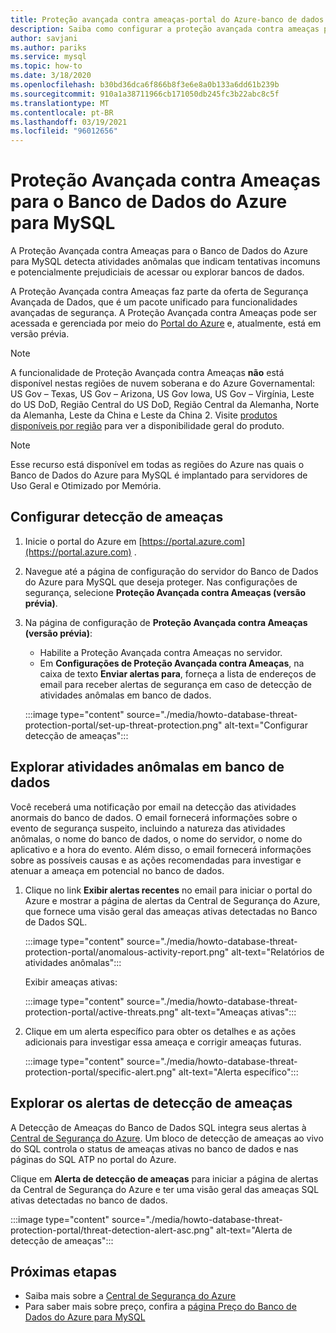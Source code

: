 ```yaml
---
title: Proteção avançada contra ameaças-portal do Azure-banco de dados do Azure para MySQL
description: Saiba como configurar a proteção avançada contra ameaças para detectar atividades anormais de banco de dados que indicam possíveis ameaças de segurança ao banco de dados.
author: savjani
ms.author: pariks
ms.service: mysql
ms.topic: how-to
ms.date: 3/18/2020
ms.openlocfilehash: b30bd36dca6f866b8f3e6e8a0b133a6dd61b239b
ms.sourcegitcommit: 910a1a38711966cb171050db245fc3b22abc8c5f
ms.translationtype: MT
ms.contentlocale: pt-BR
ms.lasthandoff: 03/19/2021
ms.locfileid: "96012656"
---
```

# <a name="advanced-threat-protection-for-azure-database-for-mysql"></a>Proteção Avançada contra Ameaças para o Banco de Dados do Azure para MySQL

A Proteção Avançada contra Ameaças para o Banco de Dados do Azure para MySQL detecta atividades anômalas que indicam tentativas incomuns e potencialmente prejudiciais de acessar ou explorar bancos de dados.

A Proteção Avançada contra Ameaças faz parte da oferta de Segurança Avançada de Dados, que é um pacote unificado para funcionalidades avançadas de segurança. A Proteção Avançada contra Ameaças pode ser acessada e gerenciada por meio do [Portal do Azure](https://portal.azure.com) e, atualmente, está em versão prévia.

> [!NOTE]
> A funcionalidade de Proteção Avançada contra Ameaças **não** está disponível nestas regiões de nuvem soberana e do Azure Governamental: US Gov – Texas, US Gov – Arizona, US Gov Iowa, US Gov – Virgínia, Leste do US DoD, Região Central do US DoD, Região Central da Alemanha, Norte da Alemanha, Leste da China e Leste da China 2. Visite [produtos disponíveis por região](https://azure.microsoft.com/global-infrastructure/services/) para ver a disponibilidade geral do produto.
>

> [!NOTE]
> Esse recurso está disponível em todas as regiões do Azure nas quais o Banco de Dados do Azure para MySQL é implantado para servidores de Uso Geral e Otimizado por Memória.

## <a name="set-up-threat-detection"></a>Configurar detecção de ameaças
1. Inicie o portal do Azure em [https://portal.azure.com](https://portal.azure.com) .
2. Navegue até a página de configuração do servidor do Banco de Dados do Azure para MySQL que deseja proteger. Nas configurações de segurança, selecione **Proteção Avançada contra Ameaças (versão prévia)**.
3. Na página de configuração de **Proteção Avançada contra Ameaças (versão prévia)**:

   - Habilite a Proteção Avançada contra Ameaças no servidor.
   - Em **Configurações de Proteção Avançada contra Ameaças**, na caixa de texto **Enviar alertas para**, forneça a lista de endereços de email para receber alertas de segurança em caso de detecção de atividades anômalas em banco de dados.
  
   :::image type="content" source="./media/howto-database-threat-protection-portal/set-up-threat-protection.png" alt-text="Configurar detecção de ameaças":::

## <a name="explore-anomalous-database-activities"></a>Explorar atividades anômalas em banco de dados

Você receberá uma notificação por email na detecção das atividades anormais do banco de dados. O email fornecerá informações sobre o evento de segurança suspeito, incluindo a natureza das atividades anômalas, o nome do banco de dados, o nome do servidor, o nome do aplicativo e a hora do evento. Além disso, o email fornecerá informações sobre as possíveis causas e as ações recomendadas para investigar e atenuar a ameaça em potencial no banco de dados.
 
1. Clique no link **Exibir alertas recentes** no email para iniciar o portal do Azure e mostrar a página de alertas da Central de Segurança do Azure, que fornece uma visão geral das ameaças ativas detectadas no Banco de Dados SQL.
    
    :::image type="content" source="./media/howto-database-threat-protection-portal/anomalous-activity-report.png" alt-text="Relatórios de atividades anômalas":::

    Exibir ameaças ativas:

    :::image type="content" source="./media/howto-database-threat-protection-portal/active-threats.png" alt-text="Ameaças ativas":::

2. Clique em um alerta específico para obter os detalhes e as ações adicionais para investigar essa ameaça e corrigir ameaças futuras.
    
    :::image type="content" source="./media/howto-database-threat-protection-portal/specific-alert.png" alt-text="Alerta específico":::

## <a name="explore-threat-detection-alerts"></a>Explorar os alertas de detecção de ameaças

A Detecção de Ameaças do Banco de Dados SQL integra seus alertas à [Central de Segurança do Azure](https://azure.microsoft.com/services/security-center/). Um bloco de detecção de ameaças ao vivo do SQL controla o status de ameaças ativas no banco de dados e nas páginas do SQL ATP no portal do Azure.

Clique em **Alerta de detecção de ameaças** para iniciar a página de alertas da Central de Segurança do Azure e ter uma visão geral das ameaças SQL ativas detectadas no banco de dados.

   :::image type="content" source="./media/howto-database-threat-protection-portal/threat-detection-alert-asc.png" alt-text="Alerta de detecção de ameaças":::
   

## <a name="next-steps"></a>Próximas etapas

* Saiba mais sobre a [Central de Segurança do Azure](../security-center/security-center-introduction.md)
* Para saber mais sobre preço, confira a [página Preço do Banco de Dados do Azure para MySQL](https://azure.microsoft.com/pricing/details/mysql/)